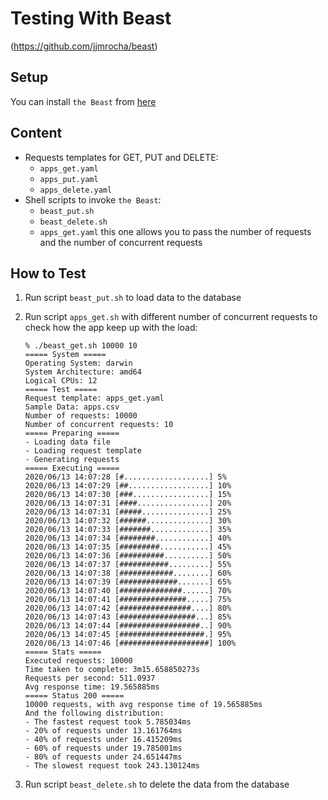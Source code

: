 Testing With Beast
==================
(https://github.com/jjmrocha/beast)

Setup
-----

You can install `the Beast` from [here](https://github.com/jjmrocha/beast/releases)

Content
-------

* Requests templates for GET, PUT and DELETE: 
  * `apps_get.yaml`
  * `apps_put.yaml`
  * `apps_delete.yaml`
* Shell scripts to invoke `the Beast`:
  * `beast_put.sh`
  * `beast_delete.sh`
  * `apps_get.yaml` this one allows you to pass the number of requests and the number of concurrent requests

How to Test
-----------

1. Run script `beast_put.sh` to load data to the database
2. Run script `apps_get.sh` with different number of concurrent requests to check how the app keep up with the load:

    ```commandline
    % ./beast_get.sh 10000 10
    ===== System =====
    Operating System: darwin
    System Architecture: amd64
    Logical CPUs: 12
    ===== Test =====
    Request template: apps_get.yaml
    Sample Data: apps.csv
    Number of requests: 10000
    Number of concurrent requests: 10
    ===== Preparing =====
    - Loading data file
    - Loading request template
    - Generating requests
    ===== Executing =====
    2020/06/13 14:07:28 [#...................] 5%
    2020/06/13 14:07:29 [##..................] 10%
    2020/06/13 14:07:30 [###.................] 15%
    2020/06/13 14:07:31 [####................] 20%
    2020/06/13 14:07:31 [#####...............] 25%
    2020/06/13 14:07:32 [######..............] 30%
    2020/06/13 14:07:33 [#######.............] 35%
    2020/06/13 14:07:34 [########............] 40%
    2020/06/13 14:07:35 [#########...........] 45%
    2020/06/13 14:07:36 [##########..........] 50%
    2020/06/13 14:07:37 [###########.........] 55%
    2020/06/13 14:07:38 [############........] 60%
    2020/06/13 14:07:39 [#############.......] 65%
    2020/06/13 14:07:40 [##############......] 70%
    2020/06/13 14:07:41 [###############.....] 75%
    2020/06/13 14:07:42 [################....] 80%
    2020/06/13 14:07:43 [#################...] 85%
    2020/06/13 14:07:44 [##################..] 90%
    2020/06/13 14:07:45 [###################.] 95%
    2020/06/13 14:07:46 [####################] 100%
    ===== Stats =====
    Executed requests: 10000
    Time taken to complete: 3m15.658850273s
    Requests per second: 511.0937
    Avg response time: 19.565885ms
    ===== Status 200 =====
    10000 requests, with avg response time of 19.565885ms
    And the following distribution:
    - The fastest request took 5.785034ms
    - 20% of requests under 13.161764ms
    - 40% of requests under 16.415209ms
    - 60% of requests under 19.785001ms
    - 80% of requests under 24.651447ms
    - The slowest request took 243.130124ms
    ```

3. Run script `beast_delete.sh` to delete the data from the database

